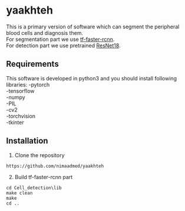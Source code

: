 # yaakhteh


This is a primary version of software which can segment the peripheral blood cells and diagnosis them.\
For segmentation part we use [tf-faster-rcnn](https://github.com/endernewton/tf-faster-rc).\
For detection part we use pretrained [ResNet18](https://github.com/pytorch/vision/blob/master/torchvision/models/resnet.py).

## Requirements
This software is developed in python3 and you should install following libraries:
-pytorch\
-tensorflow\
-numpy\
-PIL\
-cv2\
-torchvision\
-tkinter

## Installation
1. Clone the repository
```
https://github.com/nimaadmed/yaakhteh
```
2. Build tf-faster-rcnn part 
```
cd Cell_detection\lib
make clean
make
cd ..

```






